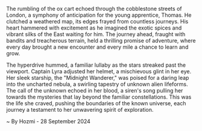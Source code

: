 
The rumbling of the ox cart echoed through the cobblestone streets of London, a symphony of anticipation for the young apprentice, Thomas. He clutched a weathered map, its edges frayed from countless journeys. His heart hammered with excitement as he imagined the exotic spices and vibrant silks of the East waiting for him. The journey ahead, fraught with bandits and treacherous terrain, held a thrilling promise of adventure, where every day brought a new encounter and every mile a chance to learn and grow.

The hyperdrive hummed, a familiar lullaby as the stars streaked past the viewport. Captain Lyra adjusted her helmet, a mischievous glint in her eye. Her sleek starship, the "Midnight Wanderer," was poised for a daring leap into the uncharted nebula, a swirling tapestry of unknown alien lifeforms. The call of the unknown echoed in her blood, a siren's song pulling her towards the mysteries that lay beyond the familiar constellations. This was the life she craved, pushing the boundaries of the known universe, each journey a testament to her unwavering spirit of exploration. 

~ By Hozmi - 28 September 2024
